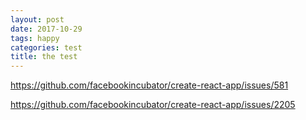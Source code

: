 ```yaml
---
layout: post
date: 2017-10-29
tags: happy
categories: test
title: the test
---
```


https://github.com/facebookincubator/create-react-app/issues/581

https://github.com/facebookincubator/create-react-app/issues/2205
